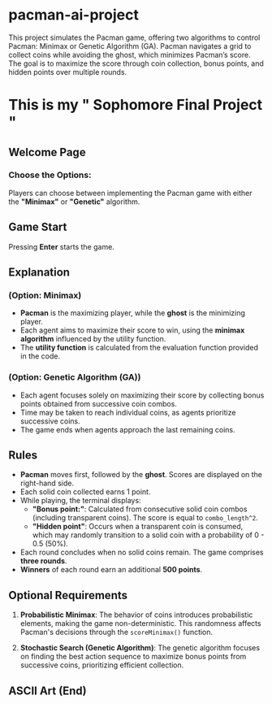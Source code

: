 # pacman-ai-project
This project simulates the Pacman game, offering two algorithms to control Pacman: Minimax or Genetic Algorithm (GA). Pacman navigates a grid to collect coins while avoiding the ghost, which minimizes Pacman’s score. The goal is to maximize the score through coin collection, bonus points, and hidden points over multiple rounds.

# This is my " Sophomore Final Project "

## Welcome Page

### Choose the Options:
Players can choose between implementing the Pacman game with either the **"Minimax"** or **"Genetic"** algorithm.

## Game Start

Pressing **Enter** starts the game.

## Explanation

### (Option: Minimax)

- **Pacman** is the maximizing player, while the **ghost** is the minimizing player.
- Each agent aims to maximize their score to win, using the **minimax algorithm** influenced by the utility function.
- The **utility function** is calculated from the evaluation function provided in the code.

### (Option: Genetic Algorithm (GA))

- Each agent focuses solely on maximizing their score by collecting bonus points obtained from successive coin combos.
- Time may be taken to reach individual coins, as agents prioritize successive coins.
- The game ends when agents approach the last remaining coins.

## Rules

- **Pacman** moves first, followed by the **ghost**. Scores are displayed on the right-hand side.
- Each solid coin collected earns 1 point.
- While playing, the terminal displays:
  - **"Bonus point:"**: Calculated from consecutive solid coin combos (including transparent coins). The score is equal to `combo_length^2`.
  - **"Hidden point"**: Occurs when a transparent coin is consumed, which may randomly transition to a solid coin with a probability of 0 - 0.5 (50%).
- Each round concludes when no solid coins remain. The game comprises **three rounds**.
- **Winners** of each round earn an additional **500 points**.

## Optional Requirements

1. **Probabilistic Minimax**: The behavior of coins introduces probabilistic elements, making the game non-deterministic. This randomness affects Pacman's decisions through the `scoreMinimax()` function.
  
2. **Stochastic Search (Genetic Algorithm)**: The genetic algorithm focuses on finding the best action sequence to maximize bonus points from successive coins, prioritizing efficient collection.

## ASCII Art (End)

